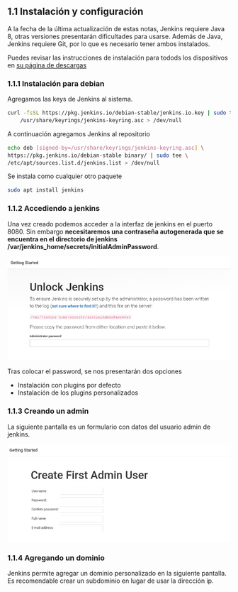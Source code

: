 ## 1.1 Instalación y configuración

A la fecha de la última actualización de estas notas, Jenkins requiere
Java 8, otras versiones presentarán dificultades para usarse. Además de
Java, Jenkins requiere Git, por lo que es necesario tener ambos
instalados.

Puedes revisar las instrucciones de instalación para todods los
dispositivos en [su página de
descargas](https://www.jenkins.io/download/)

### 1.1.1 Instalación para debian

Agregamos las keys de Jenkins al sistema.

``` bash
curl -fsSL https://pkg.jenkins.io/debian-stable/jenkins.io.key | sudo tee \
    /usr/share/keyrings/jenkins-keyring.asc > /dev/null
```

A continuación agregamos Jenkins al repositorio

``` bash
echo deb [signed-by=/usr/share/keyrings/jenkins-keyring.asc] \
https://pkg.jenkins.io/debian-stable binary/ | sudo tee \
/etc/apt/sources.list.d/jenkins.list > /dev/null
```

Se instala como cualquier otro paquete

``` bash
sudo apt install jenkins
```

### 1.1.2 Accediendo a jenkins

Una vez creado podemos acceder a la interfaz de jenkins en el puerto
8080. Sin embargo **necesitaremos una contraseña autogenerada que se
encuentra en el directorio de jenkins
/var/jenkins_home/secrets/initialAdminPassword**.

![image](../img/PantallaPrincipalJenkins.png)

Tras colocar el password, se nos presentarán dos opciones

-   Instalación con plugins por defecto
-   Instalación de los plugins personalizados

### 1.1.3 Creando un admin

La siguiente pantalla es un formulario con datos del usuario admin de
jenkins.

![image](../img/CreandoUsuarioAdmin.png)

### 1.1.4 Agregando un dominio

Jenkins permite agregar un dominio personalizado en la siguiente
pantalla. Es recomendable crear un subdominio en lugar de usar la
dirección ip.

